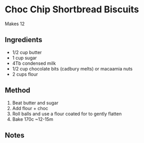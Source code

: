 # Choc Chip Shortbread Biscuits

Makes 12

## Ingredients

* 1/2 cup butter
* 1 cup sugar
* 4Tb condensed milk
* 1/2 cup chocolate bits (cadbury melts) or macaamia nuts
* 2 cups flour

## Method

1. Beat butter and sugar
2. Add flour + choc
3. Roll balls and use a flour coated for to gently flatten
4. Bake 170c ~12-15m

## Notes
